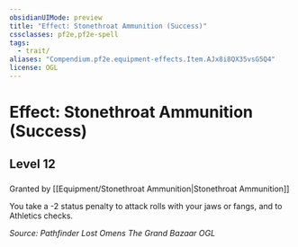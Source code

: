 ```yaml
---
obsidianUIMode: preview
title: "Effect: Stonethroat Ammunition (Success)"
cssclasses: pf2e,pf2e-spell
tags:
  - trait/
aliases: "Compendium.pf2e.equipment-effects.Item.AJx8i8QX35vsG5Q4"
license: OGL
---
```

# Effect: Stonethroat Ammunition (Success)
## Level 12
### 






Granted by [[Equipment/Stonethroat Ammunition|Stonethroat Ammunition]]

You take a -2 status penalty to attack rolls with your jaws or fangs, and to Athletics checks.

*Source: Pathfinder Lost Omens The Grand Bazaar*
*OGL*